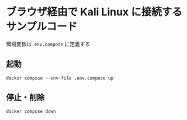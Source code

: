 # ブラウザ経由で Kali Linux に接続するサンプルコード

環境変数は`.env.compose` に定義する

## 起動

```
docker compose --env-file .env.compose up
```

## 停止・削除

```
docker compose down
```
